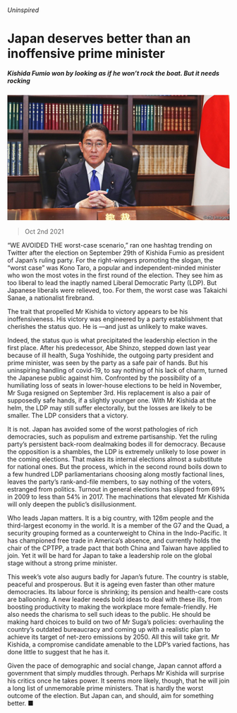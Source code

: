 ###### Uninspired

# Japan deserves better than an inoffensive prime minister 

##### Kishida Fumio won by looking as if he won’t rock the boat. But it needs rocking 

![image](images/20211002_LDP002_0.jpg) 

> Oct 2nd 2021 

“WE AVOIDED THE worst-case scenario,” ran one hashtag trending on Twitter after the election on September 29th of Kishida Fumio as president of Japan’s ruling party. For the right-wingers promoting the slogan, the “worst case” was Kono Taro, a popular and independent-minded minister who won the most votes in the first round of the election. They see him as too liberal to lead the inaptly named Liberal Democratic Party (LDP). But Japanese liberals were relieved, too. For them, the worst case was Takaichi Sanae, a nationalist firebrand.

The trait that propelled Mr Kishida to victory appears to be his inoffensiveness. His victory was engineered by a party establishment that cherishes the status quo. He is —and just as unlikely to make waves.


Indeed, the status quo is what precipitated the leadership election in the first place. After his predecessor, Abe Shinzo, stepped down last year because of ill health, Suga Yoshihide, the outgoing party president and prime minister, was seen by the party as a safe pair of hands. But his uninspiring handling of covid-19, to say nothing of his lack of charm, turned the Japanese public against him. Confronted by the possibility of a humiliating loss of seats in lower-house elections to be held in November, Mr Suga resigned on September 3rd. His replacement is also a pair of supposedly safe hands, if a slightly younger one. With Mr Kishida at the helm, the LDP may still suffer electorally, but the losses are likely to be smaller. The LDP considers that a victory.

It is not. Japan has avoided some of the worst pathologies of rich democracies, such as populism and extreme partisanship. Yet the ruling party’s persistent back-room dealmaking bodes ill for democracy. Because the opposition is a shambles, the LDP is extremely unlikely to lose power in the coming elections. That makes its internal elections almost a substitute for national ones. But the process, which in the second round boils down to a few hundred LDP parliamentarians choosing along mostly factional lines, leaves the party’s rank-and-file members, to say nothing of the voters, estranged from politics. Turnout in general elections has slipped from 69% in 2009 to less than 54% in 2017. The machinations that elevated Mr Kishida will only deepen the public’s disillusionment.

Who leads Japan matters. It is a big country, with 126m people and the third-largest economy in the world. It is a member of the G7 and the Quad, a security grouping formed as a counterweight to China in the Indo-Pacific. It has championed free trade in America’s absence, and currently holds the chair of the CPTPP, a trade pact that both China and Taiwan have applied to join. Yet it will be hard for Japan to take a leadership role on the global stage without a strong prime minister.

This week’s vote also augurs badly for Japan’s future. The country is stable, peaceful and prosperous. But it is ageing even faster than other mature democracies. Its labour force is shrinking; its pension and health-care costs are ballooning. A new leader needs bold ideas to deal with these ills, from boosting productivity to making the workplace more female-friendly. He also needs the charisma to sell such ideas to the public. He should be making hard choices to build on two of Mr Suga’s policies: overhauling the country’s outdated bureaucracy and coming up with a realistic plan to achieve its target of net-zero emissions by 2050. All this will take grit. Mr Kishida, a compromise candidate amenable to the LDP’s varied factions, has done little to suggest that he has it.

Given the pace of demographic and social change, Japan cannot afford a government that simply muddles through. Perhaps Mr Kishida will surprise his critics once he takes power. It seems more likely, though, that he will join a long list of unmemorable prime ministers. That is hardly the worst outcome of the election. But Japan can, and should, aim for something better. ■

